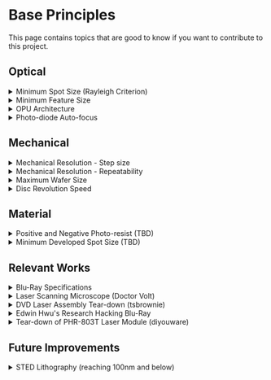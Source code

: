 # Base Principles

This page contains topics that are good to know if you want to contribute to this project.&#x20;

## Optical

<details>

<summary>Minimum Spot Size (Rayleigh Criterion)</summary>

The Rayleigh criterion is a measure of the limit at which two points of light can be distinguished as separate. It states that two points are resolvable when the principal diffraction maximum of one image coincides with the first minimum of the other. In simpler terms, it defines the smallest angular separation at which two light sources appear distinctly separate rather than as a single blurred point. This criterion helps in understanding the resolving power of optical instruments.\
\
When the Rayleigh criterion is expressed in terms of the numerical aperture, the equation becomes:

$$d =\frac{0.61λ }{NA}$$

where:

* d is the minimum resolvable spot size,
* λ\lambda is the wavelength of light,
* NA is the numerical aperture of the lens.

-

    <figure><img src="../../../.gitbook/assets/image (119) (1).png" alt=""><figcaption></figcaption></figure>

For blu-ray the wavelength is 405nm and the NA is 0.85 resulting in a spot size of 290nm.

### Source/Reference

1. Video explanation of resolution in optics (relevant info starts at 27:15 but the entire video is a great introduction to optics)\
   [https://www.youtube.com/watch?v=sTa-Hn\_eisw](https://www.youtube.com/watch?v=sTa-Hn_eisw)

</details>

<details>

<summary>Minimum Feature Size</summary>

The minimum feature size in transistors, often referred to as the "technology node" or "process node," represents the smallest dimension of a transistor on a semiconductor chip. This size is measured in nanometers (nm) and dictates how densely transistors can be packed on a chip, which in turn influences the chip's performance, power consumption, and overall size.

### Transistor sizes through the years (needs to be corrected)

| Year | Node Process | Width (nm) | Length (nm) |
| ---- | ------------ | ---------- | ----------- |
| 1968 | 20,000 nm    | 100 nm     | 20,000 nm   |
| 1971 | 10,000 nm    | 100 nm     | 10,000 nm   |
| 1974 | 6,000 nm     | 100 nm     | 6,000 nm    |
| 1977 | 3,000 nm     | 100 nm     | 3,000 nm    |
| 1981 | 1,500 nm     | 100 nm     | 1,500 nm    |
| 1984 | 1,000 nm     | 100 nm     | 1,000 nm    |
| 1987 | 800 nm       | 100 nm     | 800 nm      |
| 1990 | 600 nm       | 100 nm     | 600 nm      |
| 1993 | 350 nm       | 100 nm     | 350 nm      |
| 1996 | 250 nm       | 100 nm     | 250 nm      |
| 1999 | 180 nm       | 100 nm     | 180 nm      |
| 2001 | 130 nm       | 100 nm     | 130 nm      |
| 2003 | 90 nm        | 100 nm     | 90 nm       |
| 2005 | 65 nm        | 100 nm     | 65 nm       |
| 2007 | 45 nm        | 100 nm     | 45 nm       |
| 2009 | 32 nm        | 100 nm     | 32 nm       |
| 2010 | 28 nm        | 100 nm     | 28 nm       |
| 2012 | 22 nm        | 100 nm     | 22 nm       |
| 2014 | 14 nm        | 100 nm     | 14 nm       |
| 2016 | 10 nm        | 100 nm     | 10 nm       |
| 2018 | 7 nm         | 100 nm     | 7 nm        |
| 2020 | 5 nm         | 100 nm     | 5 nm        |
| 2022 | 3 nm         | 100 nm     | 3 nm        |

</details>

<details>

<summary>OPU Architecture</summary>

![](../../../.gitbook/assets/se-2018-00340w_0002.jpg)



Note: It is recommended to keep the cover layer, whose thickness depends on the operation wavelength, in front of the OPU objective lens to guarantee optimal laser focusing. Microscopy cover glasses provide a similar refractive index (1.47 to 1.5) as the cover layer or one can simply use the disc hard-coat polycarbonate cover layer. Furthermore, the cover layer can be used for sealing microfluidic channels. OPU-based imaging or sensing through different media, such as liquid or gas, demands the optimization of the distance between the cover layer and measurement target

### Source

[https://pmc.ncbi.nlm.nih.gov/articles/PMC6066758/](https://pmc.ncbi.nlm.nih.gov/articles/PMC6066758/)

</details>

<details>

<summary>Photo-diode Auto-focus</summary>

Optical pickups focus on disc using the so called astigmatic method. This method is based on the deformation of the roundness of the laser beam when it is unfocused. The pickup has a series of lenses that lead the reflected ray to a photodiode array which generates four signals (A,B,C,D). Using them it is possible to deduct if the laser is unfocused and move the lens to focus it correctly.

![](../../../.gitbook/assets/image028.jpg)

\
Once you know the A,B,C,D signal pins, implementing the auto-focus algorithm is easy: just add A+C and subtract B+D from the result. The pickup returns those signals in the form of minimum current variations that depend on the laser light received by each photodiode. The photodiodes are arranged in a square (see following figure).

As you can see, it is possible to infer the focus level checking if the result is less than 0 (too close) equal to zero (focused) or greater than zero (too far) and with this information move the lens until the laser is focused.

![](../../../.gitbook/assets/image031.jpg)

\
![](../../../.gitbook/assets/se-2018-00340w_0003.jpg)

### Sources

[http://www.diyouware.com/node/161](http://www.diyouware.com/node/161)\
[https://pmc.ncbi.nlm.nih.gov/articles/PMC6066758/](https://pmc.ncbi.nlm.nih.gov/articles/PMC6066758/)

</details>

## Mechanical

<details>

<summary>Mechanical Resolution - Step size</summary>

The minimum needed step size can be determined by the perimeter of the writing area and the minimum spot size

$$perimeter ={2 * π * radius}$$

* For the largest radius (58mm) the perimeter is 364mm
* For the smallest radius (23mm) the perimeter is 144mm

From there number of steps is calculated by:

&#x20;$$steps = \frac {perimeter}{min spot size}$$



Assuming a 290nm spot size:

* For the largest radius (58mm) the number of steps is 1.256M
* For the smallest radius (23mm) the number of steps is 498k

![](<../../../.gitbook/assets/image (120) (1).png>)

</details>

<details>

<summary>Mechanical Resolution - Repeatability</summary>

The planned approach for repeatability is closed loop control. Since the blu-ray system works on reading concentric circles each disc will have a pattern written along the ring perimeter that identifies what is the current ring radius. It will also be used to help identify the start position on the perimeter.

![](<../../../.gitbook/assets/image (121) (1).png>)

</details>

<details>

<summary>Maximum Wafer Size</summary>

Since this project plans to use a blu-ray drive, the working area is basically the entire readable area of a disc (including table of contents).&#x20;

* The start of the writing area for a disc is 46mm in diameter or 23mm in radius.
* The end of the writing area for a disc is 116mm in diameter or 58mm in radius.

Therefore the writing radius is about 35mm.

<img src="../../../.gitbook/assets/tc05-fig15.jpg" alt="" data-size="original">



### Maximum Symmetrical Die

5x Symmetrical dies can fit on a disc assuming 30mm x 30mm  (900mm^2)&#x20;

![](<../../../.gitbook/assets/image (122) (1).png>)



### Maximum Asymmetrical Die

4x Asymmetrical dies can fit on a disc assuming 25mm x 50mm ( 1,250mm^2 )

![](<../../../.gitbook/assets/image (123) (1).png>)

</details>

<details>

<summary>Disc Revolution Speed</summary>

To calculate how fast the disc needs to spin we first need to know how fast the spot we need to image is moving. the speed is dependent on how far we are from the center of the disc.&#x20;

&#x20;If we assume a random rotational speed in revolutions per minute (rpm), we can use the following steps to calculate how fast the imaging spot is moving:

1. **Convert rpm to revolutions per nano-second (rpns):**

$$rpns =\frac{rpm }{60*10^{9}}$$

2. **Calculate the linear speed in nano-meters per nano-second (nm/ns):**

$$Linear speed (nm/ns)=radius (nm)×2×π×rpns$$



Assuming the disc is spinning at 500rpm:

* The smallest inner radius of the disc (23mm) is moving at roughly 1.24nm/ns&#x20;
* The largest outer radius of the disc (58mm) is moving at roughly 3.03nm/ns&#x20;

</details>

## Material

<details>

<summary>Positive and Negative Photo-resist (TBD)</summary>



</details>

<details>

<summary>Minimum Developed Spot Size (TBD)</summary>



</details>



## Relevant Works

<details>

<summary>Blu-Ray Specifications</summary>

### White Paper Blu-ray Disc Format General

[http://educypedia.karadimov.info/library/general\_bluraydiscformat-15263.pdf](http://educypedia.karadimov.info/library/general_bluraydiscformat-15263.pdf)

### White Paper Blu-ray Disc Format BD-R

[https://blog.ligos.net/images/The-Reliability-Of-Optical-Disks/BD-R\_physical\_specifications-18326.pdf](https://blog.ligos.net/images/The-Reliability-Of-Optical-Disks/BD-R_physical_specifications-18326.pdf)

### White Paper Blu-ray Disc Format BD-RE

[https://blog.ligos.net/images/The-Reliability-Of-Optical-Disks/White\_Paper\_BD-RE\_5th\_20180216.pdf](https://blog.ligos.net/images/The-Reliability-Of-Optical-Disks/White_Paper_BD-RE_5th_20180216.pdf)

</details>

<details>

<summary>Laser Scanning Microscope (Doctor Volt)</summary>

This is a 3 part video series where Doctor Volt dissects a Blu-ray player to figure out how to make a laser scanning microscope out of it.&#x20;

### PT1. Blu-Ray laser tear-down

[https://www.youtube.com/watch?v=liGuhbFh4IQ](https://www.youtube.com/watch?v=liGuhbFh4IQ)

### PT2. Mechanical Assembly

[https://www.youtube.com/watch?v=Hkialty\_8K4\&t=267s](https://www.youtube.com/watch?v=Hkialty_8K4\&t=267s)

### PT3. SW and Resolution Improvements

[https://www.youtube.com/watch?v=xfuWbnMYOos\&t=72s](https://www.youtube.com/watch?v=xfuWbnMYOos\&t=72s)

</details>

<details>

<summary>DVD Laser Assembly Tear-down (tsbrownie)</summary>

Functional walk through of laser head assembly

[https://www.youtube.com/watch?v=-7IRB7lb9lQ](https://www.youtube.com/watch?v=-7IRB7lb9lQ)

</details>

<details>

<summary>Edwin Hwu's Research Hacking Blu-Ray</summary>

### Hacking Blu-ray for High-Resolution 3D printing

[https://backend.orbit.dtu.dk/ws/files/239879723/SSDM2020\_Abstract\_Edwin.pdf](https://backend.orbit.dtu.dk/ws/files/239879723/SSDM2020_Abstract_Edwin.pdf)

### Hacking Blu-ray for High-Throughput 3D printing

\#Paper

[https://www.spiedigitallibrary.org/conference-proceedings-of-spie/11677/116770A/Hacking-blu-ray-drives-for-high-throughput-3D-printing/10.1117/12.2576491.short](https://www.spiedigitallibrary.org/conference-proceedings-of-spie/11677/116770A/Hacking-blu-ray-drives-for-high-throughput-3D-printing/10.1117/12.2576491.short)

\#Video

[https://www.youtube.com/watch?v=Fw8r5FBaPTI\&t=1281s](https://www.youtube.com/watch?v=Fw8r5FBaPTI\&t=1281s)

### Hacking CD/DVD/Blu-ray Optical Pickup Unit (OPU) for Fun and Scientific Research

[https://www.youtube.com/watch?v=5bqujaldaCQ](https://www.youtube.com/watch?v=5bqujaldaCQ)

### Hacking CD/DVD/Blu-ray for Biosensing

[https://pmc.ncbi.nlm.nih.gov/articles/PMC6066758/](https://pmc.ncbi.nlm.nih.gov/articles/PMC6066758/)

</details>

<details>

<summary>Tear-down of PHR-803T Laser Module (diyouware)</summary>



</details>

## Future Improvements&#x20;

<details>

<summary> STED Lithography (reaching 100nm and below)</summary>

1. STED Microscopy\
   [https://www.youtube.com/watch?v=1pgpzHao1c0](https://www.youtube.com/watch?v=1pgpzHao1c0)
2. Two-beam OBL utilizes a doughnut-shaped inhibition beam to inhibit the photopolymerization triggered by the writing beam at the doughnut ring leading to reduced feature size and improved resolution \
   [https://www.nature.com/articles/ncomms3061](https://www.nature.com/articles/ncomms3061)
3. Super-resolved critical dimensions in far-field I-line photolithography\
   \
   [https://www.spiedigitallibrary.org/journals/journal-of-micro-nanolithography-mems-and-moems/volume-18/issue-1/013505/Super-resolved-critical-dimensions-in-far-field-I-line-photolithography/10.1117/1.JMM.18.1.013505.short](https://www.spiedigitallibrary.org/journals/journal-of-micro-nanolithography-mems-and-moems/volume-18/issue-1/013505/Super-resolved-critical-dimensions-in-far-field-I-line-photolithography/10.1117/1.JMM.18.1.013505.short)
4. Possible STED Architecture\
   ![](../../../.gitbook/assets/se-2018-00340w_0015.jpg)\
   \
   Diagram of BSM. The fluorescence signal passes through multimode fiber B7 and is collimated by collimator lens B8 and narrowband emission filter B9. D1, laser diode; D2, beam splitter; D3, collimator lens; D4, dichroic filter; D5, photodiode; D6, objective lens (NA: 0.6); D7, Al-coated address pattern; B1, blue laser diode; B2, B3, beam splitters; B4, collimator lens; B5, dichroic filter; B6, 4.34 mm focal lens; B10, objective lens (NA: 0.85); B11, lens holder. B12, cover glass; B13, collimator astigmatic plate; B14, photodetector. ([https://pmc.ncbi.nlm.nih.gov/articles/PMC6066758/](https://pmc.ncbi.nlm.nih.gov/articles/PMC6066758/))

</details>

